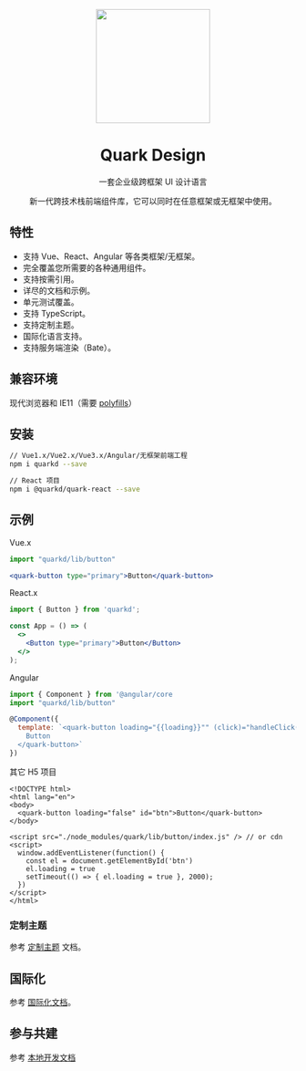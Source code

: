 <p align="center">
  <a href="https://ant.design">
    <img width="200" src="https://user-images.githubusercontent.com/14307551/197440754-08db4379-eb0f-4808-890d-690355e6e8d2.png">
  </a>
</p>


<h1 align="center">Quark Design</h1>

<div align="center">
  
  一套企业级跨框架 UI 设计语言
  
  新一代跨技术栈前端组件库，它可以同时在任意框架或无框架中使用。
</div>

## 特性

- 支持 Vue、React、Angular 等各类框架/无框架。
- 完全覆盖您所需要的各种通用组件。
- 支持按需引用。
- 详尽的文档和示例。
- 单元测试覆盖。
- 支持 TypeScript。
- 支持定制主题。
- 国际化语言支持。
- 支持服务端渲染（Bate）。
  
## 兼容环境

现代浏览器和 IE11（需要 [polyfills](https://www.webcomponents.org/polyfills)）
  
## 安装

```bash
// Vue1.x/Vue2.x/Vue3.x/Angular/无框架前端工程
npm i quarkd --save
```

```bash
// React 项目
npm i @quarkd/quark-react --save
```

## 示例
Vue.x
```jsx
import "quarkd/lib/button"

<quark-button type="primary">Button</quark-button>
```

React.x
```jsx
import { Button } from 'quarkd';

const App = () => (
  <>
    <Button type="primary">Button</Button>
  </>
);
```

Angular
```js
import { Component } from '@angular/core
import "quarkd/lib/button"

@Component({
  template: `<quark-button loading="{{loading}}"" (click)="handleClick()">
    Button
  </quark-button>`
})
```

其它 H5 项目
```
<!DOCTYPE html>
<html lang="en">
<body>
  <quark-button loading="false" id="btn">Button</quark-button>
</body>

<script src="./node_modules/quark/lib/button/index.js" /> // or cdn
<script>
  window.addEventListener(function() {
    const el = document.getElementById('btn')
    el.loading = true
    setTimeout(() => { el.loading = true }, 2000);
  })
</script>
</html>
```

### 定制主题

参考  [定制主题](https://quark-design.hellobike.com/#/zh-CN/guide/theme) 文档。

## 国际化

参考 [国际化文档](https://quark-design.hellobike.com/#/zh-CN/guide/internationalization)。

## 参与共建
参考 [本地开发文档](https://github.com/hellof2e/quark-design/blob/main/CONTRIBUTORING.md)

